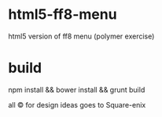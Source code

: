 # html5-ff8-menu
html5 version of ff8 menu (polymer exercise)

# build
npm install && bower install && grunt build

all © for design ideas goes to Square-enix

